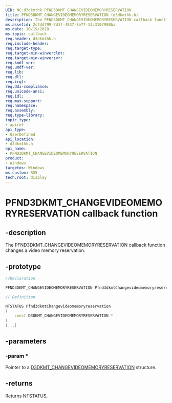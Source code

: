 ```yaml
---
UID: NC:d3dkmthk.PFND3DKMT_CHANGEVIDEOMEMORYRESERVATION
title: PFND3DKMT_CHANGEVIDEOMEMORYRESERVATION (d3dkmthk.h)
description: The PFND3DKMT_CHANGEVIDEOMEMORYRESERVATION callback function changes a video memory reservation.
ms.assetid: 2c2dd799-7d1f-4837-8e77-13c3107908ba
ms.date: 10/19/2018
ms.topic: callback
req.header: d3dkmthk.h
req.include-header:
req.target-type:
req.target-min-winverclnt:
req.target-min-winversvr:
req.kmdf-ver:
req.umdf-ver:
req.lib:
req.dll:
req.irql: 
req.ddi-compliance:
req.unicode-ansi:
req.idl:
req.max-support:
req.namespace:
req.assembly:
req.type-library: 
topic_type: 
- apiref
api_type: 
- UserDefined
api_location: 
- d3dkmthk.h
api_name: 
- PFND3DKMT_CHANGEVIDEOMEMORYRESERVATION
product:
- Windows
targetos: Windows
ms.custom: RS5
tech.root: display
---
```


# PFND3DKMT_CHANGEVIDEOMEMORYRESERVATION callback function

## -description

The PFND3DKMT_CHANGEVIDEOMEMORYRESERVATION callback function changes a video memory reservation.

## -prototype

```cpp
//Declaration

PFND3DKMT_CHANGEVIDEOMEMORYRESERVATION Pfnd3dkmtChangevideomemoryreservation; 

// Definition

NTSTATUS Pfnd3dkmtChangevideomemoryreservation 
(
	const D3DKMT_CHANGEVIDEOMEMORYRESERVATION *
)
{...}

```

## -parameters

### -param *

Pointer to a [D3DKMT_CHANGEVIDEOMEMORYRESERVATION](ns-d3dkmthk-_d3dkmt_changevideommemoryreservation.md) structure.

## -returns

Returns NTSTATUS.
